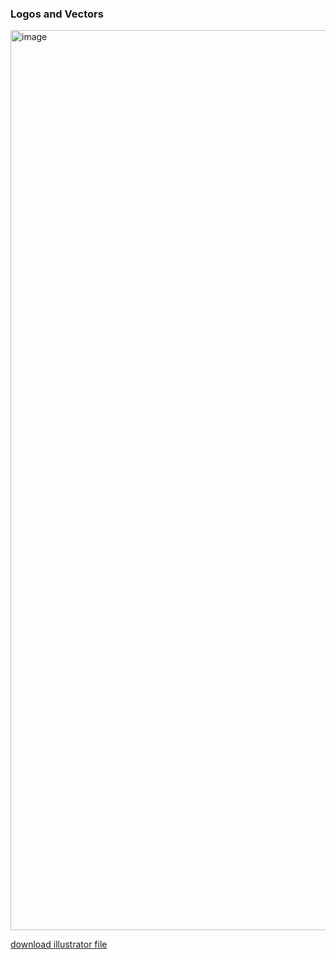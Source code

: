 ### Logos and Vectors

<img width="1440" alt="image" src="https://user-images.githubusercontent.com/6186848/172521483-05102ea2-367c-45e4-b91c-9f60567cd849.png">

[download illustrator file](https://firebasestorage.googleapis.com/v0/b/sistema-paneles.appspot.com/o/giftcard%2FGiftcard.ai?alt=media&token=7d8cdfec-694d-4e1e-a309-ea81de48817e)
